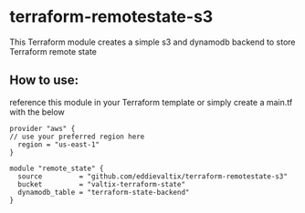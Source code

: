 # terraform-remotestate-s3
This Terraform module creates a simple s3 and dynamodb backend to store Terraform remote state

## How to use:
reference this module in your Terraform template or simply create a main.tf with the below
```
provider "aws" {
// use your preferred region here
  region = "us-east-1"
}

module "remote_state" {
  source         = "github.com/eddievaltix/terraform-remotestate-s3"
  bucket         = "valtix-terraform-state"
  dynamodb_table = "terraform-state-backend"
}
```
